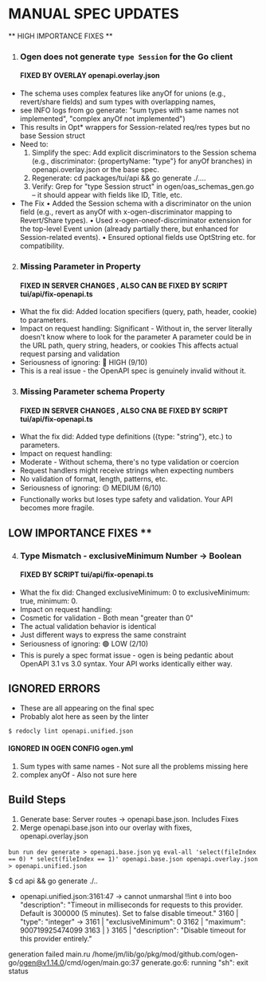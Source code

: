 # MANUAL SPEC UPDATES 

** HIGH IMPORTANCE FIXES **

1.  ### Ogen does not generate `type Session` for the Go client
    #### FIXED BY OVERLAY  openapi.overlay.json
  - The schema uses complex features like anyOf for unions (e.g., revert/share fields)
    and sum types with overlapping names,
  - see INFO logs from go generate:
  "sum types with same names not implemented", "complex anyOf not implemented")
  - This results in Opt* wrappers for Session-related req/res types but no base Session struct
  - Need to:
    1. Simplify the spec: Add explicit discriminators to the Session schema
       (e.g., discriminator: {propertyName: "type"} for anyOf branches)
       in openapi.overlay.json or the base spec.
    2. Regenerate: cd packages/tui/api && go generate ./....
    3. Verify: Grep for "type Session struct" in ogen/oas_schemas_gen.go
       – it should appear with fields like ID, Title, etc.
   - The Fix
    • Added the Session schema with a discriminator on the union field (e.g., revert as anyOf with x-ogen-discriminator mapping to Revert/Share types).
    • Used x-ogen-oneof-discriminator extension for the top-level Event union (already partially there, but enhanced for Session-related events).
    • Ensured optional fields use OptString etc. for compatibility.


2.  ### Missing Parameter in Property
    #### FIXED IN SERVER CHANGES , ALSO CAN BE FIXED BY SCRIPT  tui/api/fix-openapi.ts
  - What the fix did: Added location specifiers (query, path, header, cookie) to parameters.
  - Impact on request handling:
      Significant - Without in, the server literally doesn't know where to look for the parameter
      A parameter could be in the URL path, query string, headers, or cookies
      This affects actual request parsing and validation
  - Seriousness of ignoring: 🔴 HIGH (9/10)
  - This is a real issue - the OpenAPI spec is genuinely invalid without it.


3.  ### Missing Parameter schema Property
    #### FIXED IN SERVER CHANGES , ALSO CNA BE FIXED BY SCRIPT  tui/api/fix-openapi.ts
  - What the fix did: Added type definitions ({type: "string"}, etc.) to parameters.
  - Impact on request handling:
  - Moderate - Without schema, there's no type validation or coercion
  - Request handlers might receive strings when expecting numbers
  - No validation of format, length, patterns, etc.
  - Seriousness of ignoring: 🟡 MEDIUM (6/10)
  - Functionally works but loses type safety and validation. Your API becomes more fragile.


## LOW IMPORTANCE FIXES **

4.  ### Type Mismatch - exclusiveMinimum Number → Boolean
    #### FIXED BY SCRIPT  tui/api/fix-openapi.ts
  - What the fix did: Changed exclusiveMinimum: 0 to exclusiveMinimum: true, minimum: 0.
  - Impact on request handling:
  - Cosmetic for validation - Both mean "greater than 0"
  - The actual validation behavior is identical
  - Just different ways to express the same constraint
  - Seriousness of ignoring: 🟢 LOW (2/10)
  - This is purely a spec format issue - ogen is being pedantic about OpenAPI 3.1 vs 3.0 syntax. Your API works identically either way.


## IGNORED ERRORS

- These are all appearing on the final spec
- Probably alot here as seen by the linter

`$ redocly lint openapi.unified.json`

  #### IGNORED IN OGEN CONFIG   ogen.yml
  1. Sum types with same names
    - Not sure all the problems missing here
  2. complex anyOf
    - Also not sure here




## Build Steps

1. Generate base: Server routes → openapi.base.json.    Includes Fixes 
2. Merge openapi.base.json into our overlay with fixes, openapi.overlay.json

`bun run dev generate > openapi.base.json`
`yq eval-all 'select(fileIndex == 0) * select(fileIndex == 1)' openapi.base.json openapi.overlay.json > openapi.unified.json`





$ cd api && go generate ./..
  - openapi.unified.json:3161:47 -> cannot unmarshal !!int `0` into boo
"description": "Timeout in milliseconds for requests to this provider. Default is 300000 (5 minutes). Set to false disable timeout."
          3160 |                           "type": "integer"
        → 3161 |                           "exclusiveMinimum": 0
          3162 |                           "maximum": 900719925474099
          3163 |                         }
          3165 |                           "description": "Disable timeout for this provider entirely."

generation failed
    main.ru
        /home/jm/lib/go/pkg/mod/github.com/ogen-go/ogen@v1.14.0/cmd/ogen/main.go:37
generate.go:6: running "sh": exit status 
